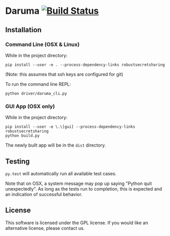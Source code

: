 # Daruma [![Build Status](https://travis-ci.org/sudssm/daruma.svg?branch=master)](https://travis-ci.org/sudssm/daruma)

## Installation

### Command Line (OSX & Linux)
While in the project directory:

```
pip install --user -e . --process-dependency-links robustsecretsharing
```
(Note: this assumes that ssh keys are configured for git)

To run the command line REPL:

```
python driver/daruma_cli.py
```

### GUI App (OSX only)
While in the project directory:

```
pip install --user -e \.\[gui] --process-dependency-links robustsecretsharing
python build.py
```
The newly built app will be in the `dist` directory.

## Testing
`py.test` will automatically run all available test cases.

Note that on OSX, a system message may pop up saying "Python quit unexpectedly".  As long as the tests run to completion, this is expected and an indication of successful behavior.

## License
This software is licensed under the GPL license. If you would like an alternative license, please contact us.
